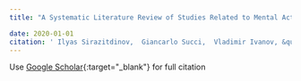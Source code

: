 ```yaml
---
title: "A Systematic Literature Review of Studies Related to Mental Activities of Software Developers"

date: 2020-01-01
citation: ' Ilyas Sirazitdinov,  Giancarlo Succi,  Vladimir Ivanov, &quot;A Systematic Literature Review of Studies Related to Mental Activities of Software Developers.&quot;, 2020.'
---
```

Use [Google Scholar](https://scholar.google.com/scholar?q=A+Systematic+Literature+Review+of+Studies+Related+to+Mental+Activities+of+Software+Developers){:target="_blank"} for full citation